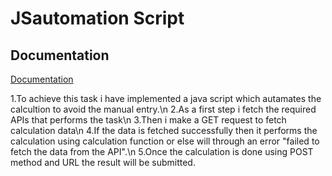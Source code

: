 
# JSautomation Script




## Documentation

[Documentation](https://linktodocumentation)

1.To achieve this task i have implemented a java script which autamates the calcultion to avoid the manual entry.\n
2.As a first step i fetch the required APIs that performs the task\n
3.Then i make a GET request to fetch calculation data\n
4.If the data is fetched successfully then it performs the calculation using calculation function or else will through an
error "failed to fetch the data from the API".\n
5.Once the calculation is done using POST method and URL the result will be submitted.
